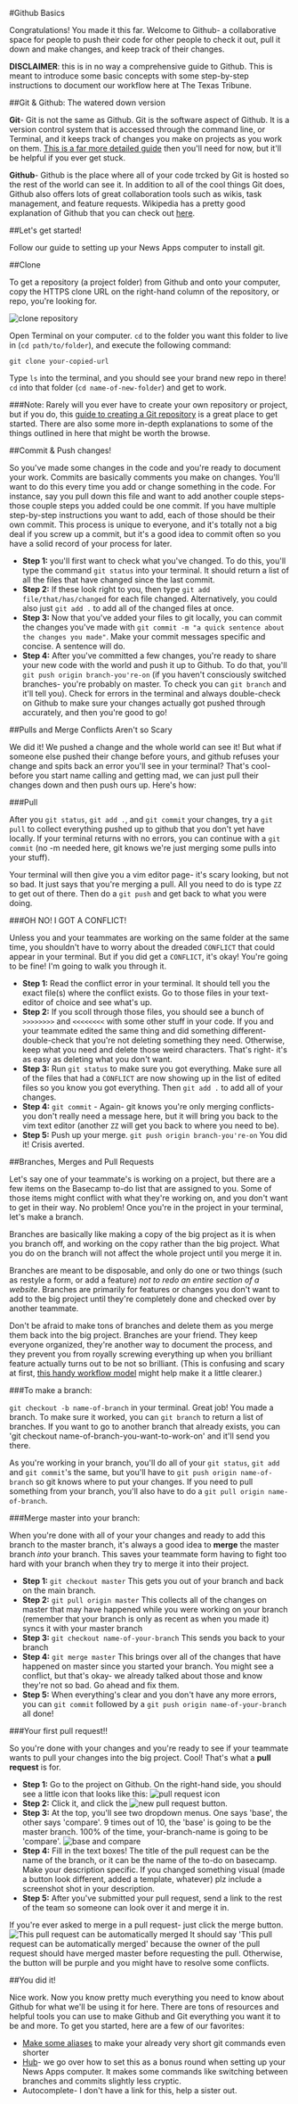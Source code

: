 #Github Basics

Congratulations! You made it this far. Welcome to Github- a collaborative space for people to push their code for other people to check it out, pull it down and make changes, and keep track of their changes.

**DISCLAIMER**: this is in no way a comprehensive guide to Github. This is meant to introduce some basic concepts with some step-by-step instructions to document our workflow here at The Texas Tribune. 

##Git & Github: The watered down version

**Git**- Git is not the same as Github. Git is the software aspect of Github. It is a version control system that is accessed through the command line, or Terminal, and it keeps track of changes you make on projects as you work on them. [This is a far more detailed guide](https://git-scm.com/about) then you'll need for now, but it'll be helpful if you ever get stuck.

**Github**- Github is the place where all of your code trcked by Git is hosted so the rest of the world can see it. In addition to all of the cool things Git does, Github also offers lots of great collaboration tools such as wikis, task management, and feature requests. Wikipedia has a pretty good explanation of Github that you can check out [here](http://en.wikipedia.org/wiki/GitHub). 

##Let's get started!

Follow our guide to setting up your News Apps computer to install git.

##Clone

To get a repository (a project folder) from Github and onto your computer, copy the HTTPS clone URL on the right-hand column of the repository, or repo, you're looking for. 

![clone repository](http://i.imgur.com/ZnwYssk.png?1)

Open Terminal on your computer. `cd` to the folder you want this folder to live in (`cd path/to/folder`), and execute the following command: 

`git clone your-copied-url`

Type `ls` into the terminal, and you should see your brand new repo in there! `cd` into that folder (`cd name-of-new-folder`) and get to work.

###Note:
Rarely will you ever have to create your own repository or project, but if you do, this [guide to creating a Git repository](http://git-scm.com/book/en/v2/Git-Basics-Getting-a-Git-Repository) is a great place to get started. There are also some more in-depth explanations to some of the things outlined in here that might be worth the browse.

##Commit & Push changes!

So you've made some changes in the code and you're ready to document your work. Commits are basically comments you make on changes. You'll want to do this every time you add or change something in the code. For instance, say you pull down this file and want to add another couple steps- those couple steps you added could be one commit. If you have multiple step-by-step instructions you want to add, each of those should be their own commit. This process is unique to everyone, and it's totally not a big deal if you screw up a commit, but it's a good idea to commit often so you have a solid record of your process for later.

* **Step 1:** you'll first want to check what you've changed. To do this, you'll type the command `git status` into your terminal. It should return a list of all the files that have changed since the last commit. 
* **Step 2:** If these look right to you, then type `git add file/that/has/changed` for each file changed. Alternatively, you could also just `git add .` to add all of the changed files at once. 
* **Step 3:** Now that you've added your files to git locally, you can commit the changes you've made with `git commit -m "a quick sentence about the changes you made"`. Make your commit messages specific and concise. A sentence will do.
* **Step 4:** After you've committed a few changes, you're ready to share your new code with the world and push it up to Github. To do that, you'll `git push origin branch-you're-on` (if you haven't consciously switched branches- you're probably on master. To check you can `git branch` and it'll tell you). Check for errors in the terminal and always double-check on Github to make sure your changes actually got pushed through accurately, and then you're good to go!


##Pulls and Merge Conflicts Aren't so Scary

We did it! We pushed a change and the whole world can see it! But what if someone else pushed their change before yours, and github refuses your change and spits back an error you'll see in your terminal? That's cool- before you start name calling and getting mad, we can just pull their changes down and then push ours up. Here's how:

###Pull

After you `git status`, `git add .`, and `git commit` your changes, try a `git pull` to collect everything pushed up to github that you don't yet have locally. If your terminal returns with no errors, you can continue with a `git commit` (no -m needed here, git knows we're just merging some pulls into your stuff). 

Your terminal will then give you a vim editor page- it's scary looking, but not so bad. It just says that you're merging a pull. All you need to do is type `ZZ` to get out of there. Then do a `git push` and get back to what you were doing.

###OH NO! I GOT A CONFLICT!

Unless you and your teammates are working on the same folder at the same time, you shouldn't have to worry about the dreaded `CONFLICT` that could appear in your terminal. But if you did get a `CONFLICT`, it's okay! You're going to be fine! I'm going to walk you through it.

* **Step 1:** Read the conflict error in your terminal. It should tell you the exact file(s) where the conflict exists. Go to those files in your text-editor of choice and see what's up.
* **Step 2:** If you scoll through those files, you should see a bunch of `>>>>>>>>` and `<<<<<<<<` with some other stuff in your code. If you and your teammate edited the same thing and did something different- double-check that you're not deleting something they need. Otherwise, keep what you need and delete those weird characters. That's right- it's as easy as deleting what you don't want.
* **Step 3:** Run `git status` to make sure you got everything. Make sure all of the files that had a `CONFLICT` are now showing up in the list of edited files so you know you got everything. Then `git add .` to add all of your changes.
* **Step 4:** `git commit` - Again- git knows you're only merging conflicts- you don't really need a message here, but it will bring you back to the vim text editor (another `ZZ` will get you back to where you need to be).
* **Step 5:** Push up your merge. `git push origin branch-you're-on` You did it! Crisis averted.

##Branches, Merges and Pull Requests

Let's say one of your teammate's is working on a project, but there are a few items on the Basecamp to-do list that are assigned to you. Some of those items might conflict with what they're working on, and you don't want to get in their way. No problem! Once you're in the project in your terminal, let's make a branch. 

Branches are basically like making a copy of the big project as it is when you branch off, and working on the copy rather than the big project. What you do on the branch will not affect the whole project until you merge it in. 

Branches are meant to be disposable, and only do one or two things (such as restyle a form, or add a feature) _not to redo an entire section of a website_. Branches are primarily for features or changes you don't want to add to the big project until they're completely done and checked over by another teammate.

Don't be afraid to make tons of branches and delete them as you merge them back into the big project. Branches are your friend. They keep everyone organized, they're another way to document the process, and they prevent you from royally screwing everything up when you brilliant feature actually turns out to be not so brilliant. (This is confusing and scary at first, [this handy workflow model](http://nvie.com/posts/a-successful-git-branching-model/) might help make it a little clearer.)


###To make a branch:

`git checkout -b name-of-branch` in your terminal. Great job! You made a branch. To make sure it worked, you can `git branch` to return a list of branches. If you want to go to another branch that already exists, you can 'git checkout name-of-branch-you-want-to-work-on' and it'll send you there.

As you're working in your branch, you'll do all of your `git status`, `git add` and `git commit`'s the same, but you'll have to `git push origin name-of-branch` so git knows where to put your changes. If you need to pull something from your branch, you'll also have to do a `git pull origin name-of-branch`.

###Merge master into your branch:

When you're done with all of your your changes and ready to add this branch to the master branch, it's always a good idea to **merge** the master branch _into_ your branch. This saves your teammate form having to fight too hard with your branch when they try to merge it into their project.

* **Step 1:** `git checkout master` This gets you out of your branch and back on the main branch.
* **Step 2:** `git pull origin master` This collects all of the changes on master that may have happened while you were working on your branch (remember that your branch is only as recent as when you made it) syncs it with your master branch
* **Step 3:** `git checkout name-of-your-branch` This sends you back to your branch
* **Step 4:** `git merge master` This brings over all of the changes that have happened on master since you started your branch. You might see a conflict, but that's okay- we already talked about those and know they're not so bad. Go ahead and fix them.
* **Step 5:** When everything's clear and you don't have any more errors, you can `git commit` followed by a `git push origin name-of-your-branch` all done!


###Your first pull request!!

So you're done with your changes and you're ready to see if your teammate wants to pull your changes into the big project. Cool! That's what a **pull request** is for.

* **Step 1:** Go to the project on Github. On the right-hand side, you should see a little icon that looks like this:
![pull request icon](http://i.imgur.com/xBlJKPF.png?1)
* **Step 2:** Click it, and click the ![new pull request](http://i.imgur.com/itaLpTX.png?1) button.
* **Step 3:** At the top, you'll see two dropdown menus. One says 'base', the other says 'compare'. 9 times out of 10, the 'base' is going to be the master branch. 100% of the time, your-branch-name is going to be 'compare'.
![base and compare](http://i.imgur.com/4gtwcLx.png?1)
* **Step 4:** Fill in the text boxes! The title of the pull request can be the name of the branch, or it can be the name of the to-do on basecamp. Make your description specific. If you changed something visual (made a button look different, added a template, whatever) plz include a screenshot shot in your description.
* **Step 5:** After you've submitted your pull request, send a link to the rest of the team so someone can look over it and merge it in. 

If you're ever asked to merge in a pull request- just click the merge button.
![This pull request can be automatically merged](http://i.imgur.com/25nVRSY.png)
It should say 'This pull request can be automatically merged' because the owner of the pull request should have merged master before requesting the pull. Otherwise, the button will be purple and you might have to resolve some conflicts.

##You did it!

Nice work. Now you know pretty much everything you need to know about Github for what we'll be using it for here. There are tons of resources and helpful tools you can use to make Github and Git everything you want it to be and more. To get you started, here are a few of our favorites:


* [Make some aliases](https://git-scm.com/book/en/v2/Git-Basics-Git-Aliases) to make your already very short git commands even shorter
* [Hub](https://hub.github.com/)- we go over how to set this as a bonus round when setting up your News Apps computer. It makes some commands like switching between branches and commits slightly less cryptic.
* Autocomplete- I don't have a link for this, help a sister out.


